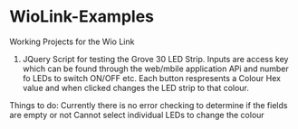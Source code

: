 # WioLink-Examples
Working Projects for the Wio Link

1. JQuery Script for testing the Grove 30 LED Strip. Inputs are access key which can be found through the web/mbile application APi and number fo LEDs to switch ON/OFF etc. Each button respresents a Colour Hex value and when clicked changes the LED strip to that colour.

Things to do:
  Currently there is no error checking to determine if the fields are empty or not
  Cannot select individual LEDs to change the colour
  
